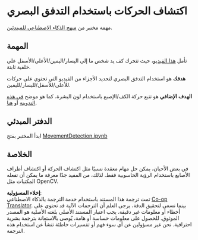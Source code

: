 <!--
CO_OP_TRANSLATOR_METADATA:
{
  "original_hash": "3d53d6409f80970f7281a45dee35328a",
  "translation_date": "2025-08-26T09:40:30+00:00",
  "source_file": "lessons/4-ComputerVision/06-IntroCV/lab/README.md",
  "language_code": "ar"
}
-->
# اكتشاف الحركات باستخدام التدفق البصري

مهمة مختبر من [منهج الذكاء الاصطناعي للمبتدئين](https://aka.ms/ai-beginners).

## المهمة

تأمل [هذا الفيديو](../../../../../../lessons/4-ComputerVision/06-IntroCV/lab/palm-movement.mp4)، حيث تتحرك كف يد شخص ما إلى اليسار/اليمين/الأعلى/الأسفل على خلفية ثابتة.

**هدفك** هو استخدام التدفق البصري لتحديد الأجزاء من الفيديو التي تحتوي على حركات للأعلى/للأسفل/لليسار/لليمين.

**الهدف الإضافي** هو تتبع حركة الكف/الإصبع باستخدام لون البشرة، كما هو موضح [في هذه التدوينة](https://dev.to/amarlearning/finger-detection-and-tracking-using-opencv-and-python-586m) أو [هنا](http://www.benmeline.com/finger-tracking-with-opencv-and-python/).

## الدفتر المبدئي

ابدأ المختبر بفتح [MovementDetection.ipynb](../../../../../../lessons/4-ComputerVision/06-IntroCV/lab/MovementDetection.ipynb)

## الخلاصة

في بعض الأحيان، يمكن حل مهام معقدة نسبيًا مثل اكتشاف الحركة أو اكتشاف أطراف الأصابع باستخدام الرؤية الحاسوبية فقط. لذلك، من المفيد جدًا معرفة ما يمكن أن تفعله المكتبات مثل OpenCV.

**إخلاء المسؤولية**:  
تمت ترجمة هذا المستند باستخدام خدمة الترجمة بالذكاء الاصطناعي [Co-op Translator](https://github.com/Azure/co-op-translator). بينما نسعى لتحقيق الدقة، يرجى العلم أن الترجمات الآلية قد تحتوي على أخطاء أو معلومات غير دقيقة. يجب اعتبار المستند الأصلي بلغته الأصلية هو المصدر الموثوق. للحصول على معلومات حساسة أو هامة، يُوصى بالاستعانة بترجمة بشرية احترافية. نحن غير مسؤولين عن أي سوء فهم أو تفسيرات خاطئة تنشأ عن استخدام هذه الترجمة.